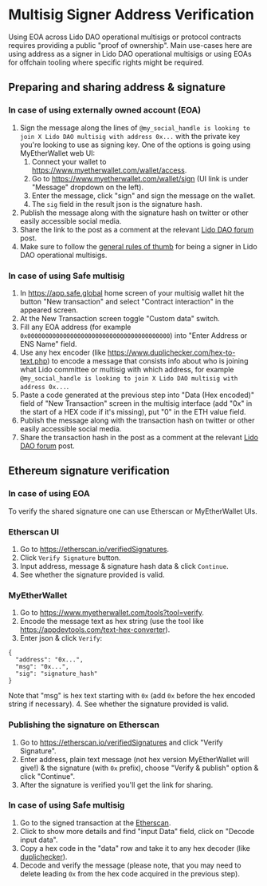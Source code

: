 # Multisig Signer Address Verification

Using EOA across Lido DAO operational multisigs or protocol contracts requires providing a public "proof of ownership". Main use-cases here are using address as a signer in Lido DAO operational multisigs or using EOAs for offchain tooling where specific rights might be required.

## Preparing and sharing address & signature

### In case of using externally owned account (EOA)

1. Sign the message along the lines of `@my_social_handle is looking to join X Lido DAO multisig with address 0x...` with the private key you're looking to use as signing key. One of the options is going using MyEtherWallet web UI:
   1. Connect your wallet to https://www.myetherwallet.com/wallet/access.
   2. Go to https://www.myetherwallet.com/wallet/sign (UI link is under "Message" dropdown on the left).
   3. Enter the message, click "sign" and sign the message on the wallet.
   4. The `sig` field in the result json is the signature hash.
2. Publish the message along with the signature hash on twitter or other easily accessible social media.
3. Share the link to the post as a comment at the relevant [Lido DAO forum](https://research.lido.fi) post.
4. Make sure to follow the [general rules of thumb](/guides/multisig-signer-manual) for being a signer in Lido DAO operational multisigs.

### In case of using Safe multisig

1. In https://app.safe.global home screen of your multisig wallet hit the button "New transaction" and select "Contract interaction" in the appeared screen.
2. At the New Transaction screen toggle "Custom data" switch.
3. Fill any EOA address (for example `0x0000000000000000000000000000000000000000`) into "Enter Address or ENS Name" field.
4. Use any hex encoder (like https://www.duplichecker.com/hex-to-text.php) to encode a message that consists info about who is joining what Lido committee or multisig with which address, for example `@my_social_handle is looking to join X Lido DAO multisig with address 0x...`.
5. Paste a code generated at the previous step into "Data (Hex encoded)" field of "New Transaction" screen in the multisig interface (add "0x" in the start of a HEX code if it's missing), put "0" in the ETH value field.
6. Publish the message along with the transaction hash on twitter or other easily accessible social media.
7. Share the transaction hash in the post as a comment at the relevant [Lido DAO forum](https://research.lido.fi) post.

## Ethereum signature verification

### In case of using EOA

To verify the shared signature one can use Etherscan or MyEtherWallet UIs.

### Etherscan UI

1. Go to https://etherscan.io/verifiedSignatures.
2. Click `Verify Signature` button.
3. Input address, message & signature hash data & click `Continue`.
4. See whether the signature provided is valid.

### MyEtherWallet

1. Go to https://www.myetherwallet.com/tools?tool=verify.
2. Encode the message text as hex string (use the tool like https://appdevtools.com/text-hex-converter).
3. Enter json & click `Verify`:
  ```
  {
    "address": "0x...",
    "msg": "0x...",
    "sig": "signature_hash"
  }
  ```
  Note that "msg" is hex text starting with `0x` (add `0x` before the hex encoded string if necessary).
4. See whether the signature provided is valid.

### Publishing the signature on Etherscan

1. Go to https://etherscan.io/verifiedSignatures and click "Verify Signature".
2. Enter address, plain text message (not hex version MyEtherWallet will give!) & the signature (with `0x` prefix), choose "Verify & publish" option & click "Continue".
3. After the signature is verified you'll get the link for sharing.

### In case of using Safe multisig

1. Go to the signed transaction at the [Etherscan](https://etherscan.io/).
2. Click to show more details and find "input Data" field, click on "Decode input data".
3. Copy a hex code in the "data" row and take it to any hex decoder (like [duplichecker](https://www.duplichecker.com/hex-to-text.php)).
4. Decode and verify the message (please note, that you may need to delete leading `0x` from the hex code acquired in the previous step).
